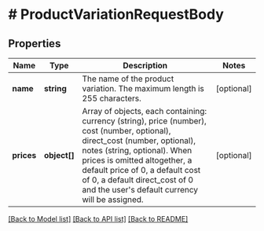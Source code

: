 # # ProductVariationRequestBody

## Properties

Name | Type | Description | Notes
------------ | ------------- | ------------- | -------------
**name** | **string** | The name of the product variation. The maximum length is 255 characters. | [optional]
**prices** | **object[]** | Array of objects, each containing: currency (string), price (number), cost (number, optional), direct_cost (number, optional), notes (string, optional). When prices is omitted altogether, a default price of 0, a default cost of 0, a default direct_cost of 0 and the user&#39;s default currency will be assigned. | [optional]

[[Back to Model list]](../../README.md#models) [[Back to API list]](../../README.md#endpoints) [[Back to README]](../../README.md)
